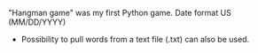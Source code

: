"Hangman game" was my first Python game. Date format US (MM/DD/YYYY)

- Possibility to pull words from a text file (.txt) can also be used.
